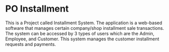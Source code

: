 # PO Installment
This is a Project called Installment System. The application is a web-based software that manages certain company/shop installment sale transactions. The system can be accessed by 3 types of users which are the Admin, Employee, and Customer. This system manages the customer installment requests and payments.
